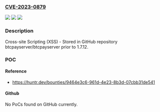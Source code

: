 ### [CVE-2023-0879](https://cve.mitre.org/cgi-bin/cvename.cgi?name=CVE-2023-0879)
![](https://img.shields.io/static/v1?label=Product&message=btcpayserver%2Fbtcpayserver&color=blue)
![](https://img.shields.io/static/v1?label=Version&message=%3C%201.7.12%20&color=brighgreen)
![](https://img.shields.io/static/v1?label=Vulnerability&message=CWE-79%20Improper%20Neutralization%20of%20Input%20During%20Web%20Page%20Generation%20('Cross-site%20Scripting')&color=brighgreen)

### Description

Cross-site Scripting (XSS) - Stored in GitHub repository btcpayserver/btcpayserver prior to 1.7.12.

### POC

#### Reference
- https://huntr.dev/bounties/9464e3c6-961d-4e23-8b3d-07cbb31de541

#### Github
No PoCs found on GitHub currently.

